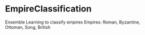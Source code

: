# EmpireClassification
Ensemble Learning to classify empires
Empires: Roman, Byzantine, Ottoman, Song, British